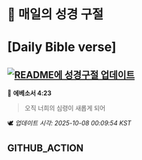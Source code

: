 # 🙏 매일의 성경 구절
# [Daily Bible verse]
## [![README에 성경구절 업데이트](https://github.com/DONGSUKA/first_test/actions/workflows/update-readme-bible.yml/badge.svg)](https://github.com/DONGSUKA/first_test/actions/workflows/update-readme-bible.yml)
<!-- START_BIBLE_VERSE -->
📖 **에베소서 4:23**
> 오직 너희의 심령이 새롭게 되어

🕊️ _업데이트 시각: 2025-10-08 00:09:54 KST_
  <!-- END_BIBLE_VERSE -->
## GITHUB_ACTION
